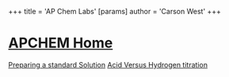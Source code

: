 +++
 title = 'AP Chem Labs'
[params]
	author = 'Carson West'
+++
# [APCHEM Home](./../apchem-home/)

[Preparing a standard Solution](./../preparing-a-standard-solution/)
[Acid Versus Hydrogen titration](./../acid-versus-hydrogen-titration/)
